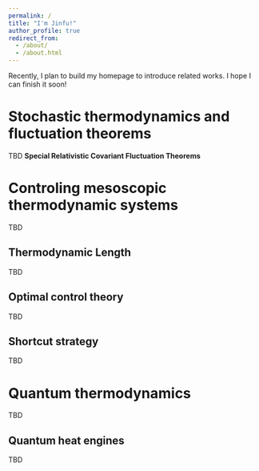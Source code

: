 ```yaml
---
permalink: /
title: "I'm Jinfu!"
author_profile: true
redirect_from: 
  - /about/
  - /about.html
---
```


Recently, I plan to build my homepage to introduce related works. I hope I can finish it soon! 



Stochastic thermodynamics and fluctuation theorems
======
TBD
**Special Relativistic Covariant Fluctuation Theorems**


Controling mesoscopic thermodynamic systems
======
TBD

Thermodynamic Length
------
TBD

Optimal control theory
------
TBD

Shortcut strategy
------
TBD

Quantum thermodynamics
======
TBD

Quantum heat engines
------
TBD







